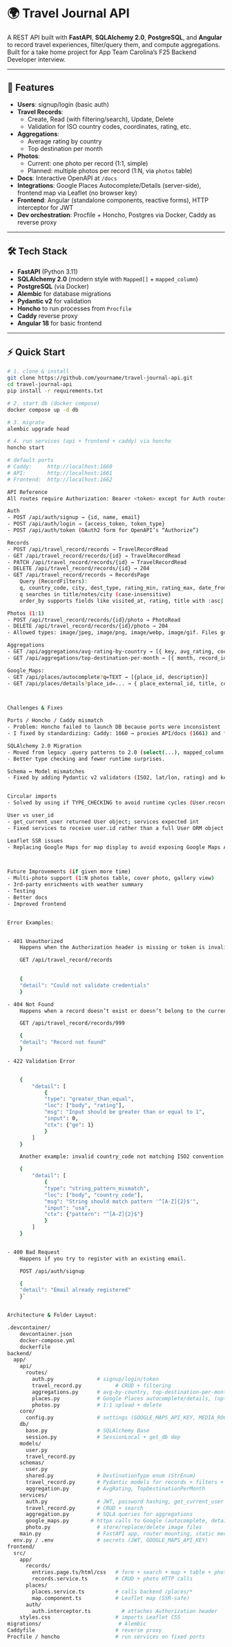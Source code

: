 # 🌍 Travel Journal API

A REST API built with **FastAPI**, **SQLAlchemy 2.0**, **PostgreSQL**, and **Angular** to record travel experiences, filter/query them, and compute aggregations. Built for a take home project for App Team Carolina’s F25 Backend Developer interview.

---

## 🚀 Features

- **Users**: signup/login (basic auth)
- **Travel Records**:
  - Create, Read (with filtering/search), Update, Delete
  - Validation for ISO country codes, coordinates, rating, etc.
- **Aggregations**:
  - Average rating by country
  - Top destination per month
- **Photos**:
  - Current: one photo per record (1:1, simple)
  - Planned: multiple photos per record (1:N, via `photos` table)
- **Docs**: Interactive OpenAPI at `/docs`
- **Integrations**: Google Places Autocomplete/Details (server-side), frontend map via Leaflet (no browser key)
- **Frontend**: Angular (standalone components, reactive forms), HTTP interceptor for JWT
- **Dev orchestration**: Procfile + Honcho, Postgres via Docker, Caddy as reverse proxy

---

## 🛠️ Tech Stack

- **FastAPI** (Python 3.11)
- **SQLAlchemy 2.0** (modern style with `Mapped[]` + `mapped_column`)
- **PostgreSQL** (via Docker)
- **Alembic** for database migrations
- **Pydantic v2** for validation
- **Honcho** to run processes from `Procfile`
- **Caddy** reverse proxy
- **Angular 18** for basic frontend

---

## ⚡ Quick Start

```bash
# 1. clone & install
git clone https://github.com/yourname/travel-journal-api.git
cd travel-journal-api
pip install -r requirements.txt

# 2. start db (docker compose)
docker compose up -d db

# 3. migrate
alembic upgrade head

# 4. run services (api + frontend + caddy) via honcho
honcho start

# default ports
# Caddy:     http://localhost:1660
# API:       http://localhost:1661
# Frontend:  http://localhost:1662

API Reference 
All routes require Authorization: Bearer <token> except for Auth routes.

Auth
- POST /api/auth/signup → {id, name, email}
- POST /api/auth/login → {access_token, token_type}
- POST /api/auth/token (OAuth2 form for OpenAPI’s “Authorize”)

Records
- POST /api/travel_record/records → TravelRecordRead
- GET /api/travel_record/records/{id} → TravelRecordRead
- PATCH /api/travel_record/records/{id} → TravelRecordRead
- DELETE /api/travel_record/records/{id} → 204
- GET /api/travel_record/records → RecordsPage
    Query (RecordFilters):
    q, country_code, city, dest_type, rating_min, rating_max, date_from, date_to, order_by=visited_at:desc, limit=20, offset=0
    q searches in title/notes/city (case-insensitive)
    order_by supports fields like visited_at, rating, title with :asc|:desc

Photos (1:1)
- POST /api/travel_record/records/{id}/photo → PhotoRead
- DELETE /api/travel_record/records/{id}/photo → 204
- Allowed types: image/jpeg, image/png, image/webp, image/gif. Files go to MEDIA_ROOT (default ./media). FastAPI mounts /media so images render in the table.

Aggregations
- GET /api/aggregations/avg-rating-by-country → [{ key, avg_rating, count }]
- GET /api/aggregations/top-destination-per-month → [{ month, record_id, title, rating, city, country_code }]

Google_Maps:
- GET /api/places/autocomplete?q=TEXT → [{place_id, description}]
- GET /api/places/details?place_id=... → { place_external_id, title, country_code, city, latitude, longitude }



Challenges & Fixes

Ports / Honcho / Caddy mismatch
- Problem: Honcho failed to launch DB because ports were inconsistent
- I fixed by standardizing: Caddy: 1660 → proxies API/docs (1661) and frontend (1662). DB: Postgres on default 5432.

SQLAlchemy 2.0 Migration
- Moved from legacy .query patterns to 2.0 (select(...), mapped_column, relationship).
- Better type checking and fewer runtime surprises.

Schema ↔ Model mismatches
- Fixed by adding Pydantic v2 validators (ISO2, lat/lon, rating) and keeping column names aligned with schemas.


Circular imports
- Solved by using if TYPE_CHECKING to avoid runtime cycles (User.records, TravelRecord.user).

User vs user_id
- get_current_user returned User object; services expected int
- Fixed services to receive user.id rather than a full User ORM object where appropriate.

Leaflet SSR issues
- Replacing Google Maps for map display to avoid exposing Google Maps API key



Future Improvements (if given more time)
- Multi-photo support (1:N photos table, cover photo, gallery view)
- 3rd-party enrichments with weather summary
- Testing
- Better docs
- Improved frontend


Error Examples:


- 401 Unauthorized
    Happens when the Authorization header is missing or token is invalid.

    GET /api/travel_record/records
    

    {
    "detail": "Could not validate credentials"
    }

- 404 Not Found
    Happens when a record doesn’t exist or doesn’t belong to the current user.

    GET /api/travel_record/records/999

    {
    "detail": "Record not found"
    }

- 422 Validation Error


    {
        "detail": [
            {
            "type": "greater_than_equal",
            "loc": ["body", "rating"],
            "msg": "Input should be greater than or equal to 1",
            "input": 0,
            "ctx": {"ge": 1}
            }
        ]
    }

    Another example: invalid country_code not matching ISO2 convention.

    {
        "detail": [
            {
            "type": "string_pattern_mismatch",
            "loc": ["body", "country_code"],
            "msg": "String should match pattern '^[A-Z]{2}$'",
            "input": "usa",
            "ctx": {"pattern": "^[A-Z]{2}$"}
            }
        ]
    }


- 400 Bad Request
    Happens if you try to register with an existing email.

    POST /api/auth/signup

    {
    "detail": "Email already registered"
    }`


Architecture & Folder Layout:

.devcontainer/
    devcontainer.json
    docker-compose.yml
    dockerfile
backend/
  app/
    api/
      routes/
        auth.py              # signup/login/token
        travel_record.py           # CRUD + filtering
        aggregations.py      # avg-by-country, top-destination-per-month
        places.py            # Google Places autocomplete/details, (optional) create-from-place
        photos.py            # 1:1 upload + delete
    core/
      config.py              # settings (GOOGLE_MAPS_API_KEY, MEDIA_ROOT, etc.)
    db/
      base.py                # SQLAlchemy Base
      session.py             # SessionLocal + get_db dep
    models/
      user.py
      travel_record.py
    schemas/
      user.py
      shared.py              # DestinationType enum (StrEnum)
      travel_record.py       # Pydantic models for records + filters + read/create/update
      aggregation.py         # AvgRating, TopDestinationPerMonth
    services/
      auth.py                # JWT, password hashing, get_current_user
      travel_record.py       # CRUD + search
      aggregation.py         # SQLA queries for aggregations
      google_maps.py       # httpx calls to Google (autocomplete, details)
      photo.py               # store/replace/delete image files
    main.py                  # FastAPI app, router mounting, static media, startup
  env.py / .env              # secrets (JWT, GOOGLE_MAPS_API_KEY)
frontend/
  src/
    app/
      records/
        entries.page.ts/html/css   # form + search + map + table + photo upload
        records.service.ts         # CRUD + photo HTTP calls
      places/
        places.service.ts          # calls backend /places/*
        map.component.ts           # Leaflet map (SSR-safe)
      auth/
        auth.interceptor.ts          # attaches Authorization header
    styles.css                     # imports Leaflet CSS
migrations/                         # Alembic
Caddyfile                          # reverse proxy
Procfile / honcho                  # run services on fixed ports
